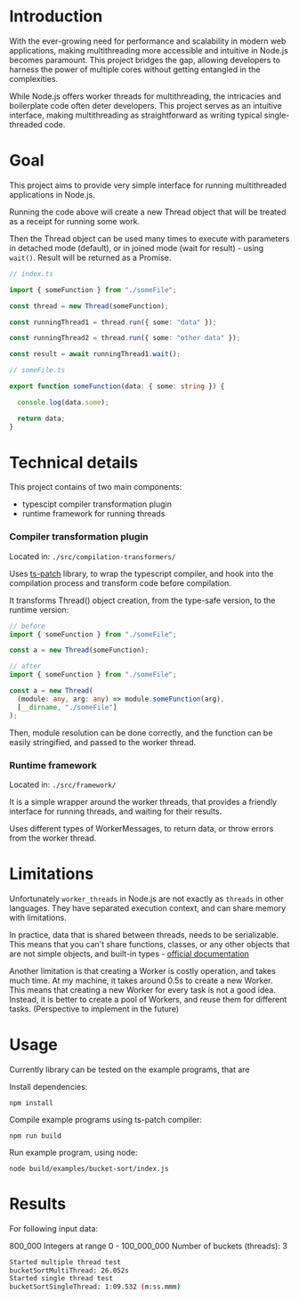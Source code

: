 # Introduction

With the ever-growing need for performance and scalability in modern web applications, making multithreading more accessible and intuitive in Node.js becomes paramount. 
This project bridges the gap, allowing developers to harness the power of multiple cores without getting entangled in the complexities.

While Node.js offers worker threads for multithreading, the intricacies and boilerplate code often deter developers. This project serves as an intuitive interface, making multithreading as straightforward as writing typical single-threaded code.

# Goal

This project aims to provide very simple interface for running multithreaded applications in Node.js. 

Running the code above will create a new Thread object that will be treated as a receipt for running some work.

Then the Thread object can be used many times to execute with parameters in detached mode (default), or in joined mode (wait for result) - using `wait()`. Result will be returned as a Promise.

```typescript
// index.ts

import { someFunction } from "./someFile";

const thread = new Thread(someFunction);

const runningThread1 = thread.run({ some: "data" });

const runningThread2 = thread.run({ some: "other data" });

const result = await runningThread1.wait();
```

```typescript
// someFile.ts

export function someFunction(data: { some: string }) {

  console.log(data.some);

  return data;
}
```

# Technical details

This project contains of two main components:

- typescipt compiler transformation plugin
- runtime framework for running threads

### Compiler transformation plugin

Located in: ``./src/compilation-transformers/``

Uses [ts-patch](https://github.com/nonara/ts-patch) library, to wrap the typescript compiler, and hook into the compilation process and transform code before compilation.

It transforms Thread() object creation, from the type-safe version, to the runtime version:

```typescript
// before
import { someFunction } from "./someFile";

const a = new Thread(someFunction);
```

```typescript
// after
import { someFunction } from "./someFile";

const a = new Thread(
  (module: any, arg: any) => module.someFunction(arg),
  [__dirname, "./someFile"]
);
```

Then, module resolution can be done correctly, and the function can be easily stringified, and passed to the worker thread.


### Runtime framework

Located in: ``./src/framework/``

It is a simple wrapper around the worker threads, that provides a friendly interface for running threads, and waiting for their results.

Uses different types of WorkerMessages, to return data, or throw errors from the worker thread.


# Limitations

Unfortunately `worker_threads` in Node.js are not exactly as `threads` in other languages. They have separated execution context, and can share memory with limitations.

In practice, data that is shared between threads, needs to be serializable. This means that you can't share functions, classes, or any other objects that are not simple objects, and built-in types - [official documentation](https://nodejs.org/api/worker_threads.html#worker_threads_port_postmessage_value_transferlist)

Another limitation is that creating a Worker is costly operation, and takes much time. At my machine, it takes around 0.5s to create a new Worker. This means that creating a new Worker for every task is not a good idea. Instead, it is better to create a pool of Workers, and reuse them for different tasks. (Perspective to implement in the future)



# Usage

Currently library can be tested on the example programs, that are 

Install dependencies:
```
npm install
```

Compile example programs using ts-patch compiler:
```
npm run build
```

Run example program, using node:
```
node build/examples/bucket-sort/index.js
```

# Results

For following input data:

800_000 Integers at range 0 - 100_000_000
Number of buckets (threads): 3

``` bash
Started multiple thread test
bucketSortMultiThread: 26.052s
Started single thread test
bucketSortSingleThread: 1:09.532 (m:ss.mmm)
```